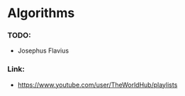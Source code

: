 # Algorithms

### TODO:
* Josephus Flavius

### Link:
* https://www.youtube.com/user/TheWorldHub/playlists
